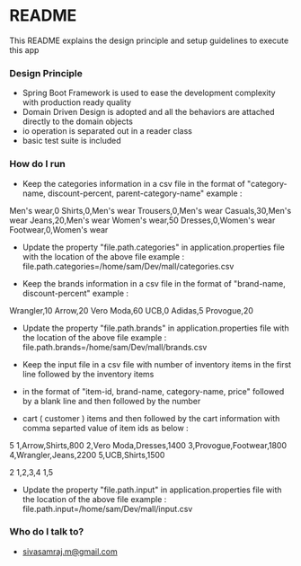 # README #

This README explains the design principle and setup guidelines to execute this app

### Design Principle ###

* Spring Boot Framework is used to ease the development complexity with production ready quality
* Domain Driven Design is adopted and all the behaviors are attached directly to the domain objects
* io operation is separated out in a reader class
* basic test suite is included

### How do I run ###

* Keep the categories information in a csv file in the format of "category-name, discount-percent, parent-category-name"
example :

Men's wear,0
Shirts,0,Men's wear
Trousers,0,Men's wear
Casuals,30,Men's wear
Jeans,20,Men's wear
Women's wear,50
Dresses,0,Women's wear
Footwear,0,Women's wear

* Update the property "file.path.categories" in application.properties file with the location of the above file
example : file.path.categories=/home/sam/Dev/mall/categories.csv

* Keep the brands information in a csv file in the format of "brand-name, discount-percent"
example :

Wrangler,10
Arrow,20
Vero Moda,60
UCB,0
Adidas,5
Provogue,20

* Update the property "file.path.brands" in application.properties file with the location of the above file
example : file.path.brands=/home/sam/Dev/mall/brands.csv

* Keep the input file in a csv file with number of inventory items in the first line followed by the inventory items
* in the format of "item-id, brand-name, category-name, price" followed by a blank line and then followed by the number
* cart ( customer ) items and then followed by the cart information with comma separted value of item ids as below :

5
1,Arrow,Shirts,800
2,Vero Moda,Dresses,1400
3,Provogue,Footwear,1800
4,Wrangler,Jeans,2200
5,UCB,Shirts,1500

2
1,2,3,4
1,5

* Update the property "file.path.input" in application.properties file with the location of the above file
 example :  file.path.input=/home/sam/Dev/mall/input.csv

### Who do I talk to? ###

* sivasamraj.m@gmail.com